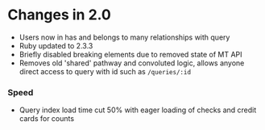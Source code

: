 # Changes in 2.0

* Users now in has and belongs to many relationships with query
* Ruby updated to 2.3.3
* Briefly disabled breaking elements due to removed state of MT API
* Removes old 'shared' pathway and convoluted logic, allows anyone direct access to query with id such as `/queries/:id`

### Speed

* Query index load time cut 50% with eager loading of checks and credit cards for counts
